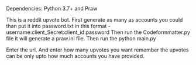 Dependencies:
Python 3.7+ and
Praw

This is a reddit upvote bot.
First generate as many as accounts you could than put it into password.txt in this format - username:client_Secret:client_id:password
Then run the Codeformmatter.py file
it will generate a praw.ini file.
Then run the python main.py

Enter the url.
And enter how many upvotes you want remember the upvotes can be only upto how much accounts you have provided.
